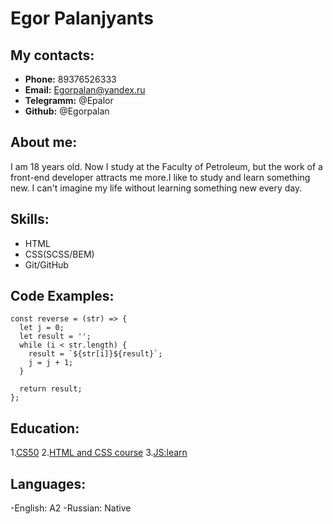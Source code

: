 # Egor Palanjyants
## My contacts:
- **Phone:** 89376526333
- **Email:** Egorpalan@yandex.ru
- **Telegramm:** @Epalor
- **Github:** @Egorpalan
## About me:
I am 18 years old. Now I study at the Faculty of Petroleum, but the work of a front-end developer attracts me more.I like to study and learn something new. I can't imagine my life without learning something new every day.

## Skills:
- HTML
- CSS(SCSS/BEM)
- Git/GitHub

## Code Examples:
```
const reverse = (str) => {
  let j = 0;
  let result = '';
  while (i < str.length) {
    result = `${str[i]}${result}`;
    j = j + 1;
  }

  return result;
};
```
## Education:
1.[CS50](https://www.youtube.com/playlist?list=PLawfWYMUziZqyUL5QDLVbe3j5BKWj42E5)
2.[HTML and CSS course](https://www.youtube.com/playlist?list=PLM6XATa8CAG4F9nAIYNS5oAiPotxwLFIr)
3.[JS:learn](https://learn.javascript.ru/)
## Languages:
-English: A2
-Russian: Native